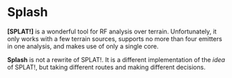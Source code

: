 # Splash

**[SPLAT!]** is a wonderful tool for RF analysis over terrain. Unfortunately,
it only works with a few terrain sources, supports no more than four emitters
in one analysis, and makes use of only a single core.

**Splash** is not a rewrite of SPLAT!. It is a different implementation of the
_idea_ of SPLAT!, but taking different routes and making different decisions.
